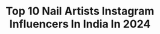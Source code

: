---
title: Top 10 Nail Artists Instagram Influencers In India In 2024
description: >-
  Find top nail artists Instagram influencers in India in 2024. Most popular hashtags: #nailartist #nailart #reels #nailsofinstagram.
platform: Instagram
hits: 60
text_top: Discover the most popular Instagram profiles on inBeat.
text_bottom: Our platform holds 60 Instagram influencers like this in India for you to collaborate.
profiles:
  - username: "tanya_buffandshiny"
    fullname: >-
      Buffandshiny By Tanya Arora🧿
    bio: >-
      @buffandshiny_tanya Professional Nailartist Internationally certified Fr Collaboration email/dm Fr Appointments+917080801250 @tanya29898 📍Lucknow,UP
    location: "India"
    followers: 8296
    engagement: 370
    commentsToLikes: 0.172553
    id: ckf5qs86raeop0j23tsg41bnw
    verified: false
    hashtags: "#lucknowfreelancer, #lucknowites, #stickonnails, #pressonnailsindia"
  - username: "planetofnailart"
    fullname: >-
      Nail Art Planet
    bio: >-
      Follow @planetofnailart For More ❤️ DM For Promotions Shop Our Nail Kits Available Now -10% With Code: INSTA10
    location: "India"
    followers: 292541
    engagement: 113
    commentsToLikes: 0.007254
    id: ck5q592q5rutf0i1108r3n1c7
    verified: false
    hashtags: "#nycnails, #acrylicnails, #nailsonfleek, #polygel"
  - username: "madhura1307"
    fullname: >-
      | 𝓜𝓪𝓭𝓱𝓾𝓻𝓪 | Lifestyle Blogger |
    bio: >-
      Blogger 🤍 | Influencer ✨| Animals ♾| Vegan | Face-Rivaah By Tanishq 💜 | Thallasophile 🌊
    location: "India"
    followers: 15185
    engagement: 179
    commentsToLikes: 0.046567
    id: ck8t6h8u1dmkz0j78dqytiq89
    verified: false
    hashtags: "#punebloggers, #birthdaygirl, #photooftheday, #love"
  - username: "scoobyscheacty"
    fullname: >-
      T A M A N N A H 🧿
    bio: >-
      Delhi
    location: "India"
    followers: 7387
    engagement: 412
    commentsToLikes: 0.057078
    id: ck15q4t7r13lp0i19ateyfwg5
    verified: false
    hashtags: "#tbt, #selfportrait, #selfportraitphotography, #fashiontherapywithkomal"
  - username: "girly_n_gluttony"
    fullname: >-
      Twinkle Borkar
    bio: >-
      Food and Lifestyle recommendations🫶🏻 DM @gngsnetwwork for Collaborations✨ Best Food Blogger of the Year 2023🏆 Divine Magic Begins Now💕 Estd. 2018☺️
    location: "India"
    followers: 65139
    engagement: 350
    commentsToLikes: 0.007120
    id: ck8wffxgrfo570j786an6a7hm
    verified: false
    hashtags: "#nagpurfoodies, #nagpurians, #nagpuri, #shopping"
  - username: "foodfrenzy_1011"
    fullname: >-
      Rakshanda Vartak
    bio: >-
      Savouring the world, one bite at a time! 🤌🏻 | FOOD • TRAVEL • LIFESTYLE | 📍Mumbai & Palghar #travelblogger #foodblogger #bloggersofmumbai
    location: "India"
    followers: 16155
    engagement: 198
    commentsToLikes: 0.036396
    id: ck8t87e5djbth0j78yf7ml6et
    verified: false
    hashtags: "#foodfrenzy1011, #mumbai, #supportsmallbusiness, #foodfrenzy"
  - username: "rituparnadas88"
    fullname: >-
      𝐑𝐢𝐭𝐮𝐩𝐚𝐫𝐧𝐚 𝐃𝐚𝐬
    bio: >-
      𝚂𝚔𝚒𝚗𝚌𝚊𝚛𝚎 |𝙱𝚎𝚊𝚞𝚝𝚢 || 𝐌𝐚𝐝𝐞 𝐟𝐫𝐨𝐦 𝐀𝐦𝐛𝐢𝐭𝐢𝐨𝐧 & 𝐂𝐨𝐟𝐟𝐞𝐞 ☕️ || 𝒢𝓇𝑜𝓌𝒾𝓃𝑔 𝒶𝓃𝒹 𝐻𝑒𝒶𝓁𝒾𝓃𝑔 ❤️‍🩹 👩‍💻 @google 📍Hyd, India
    location: "India"
    followers: 22349
    engagement: 138
    commentsToLikes: 0.007590
    id: ck135af730il30i19g5jg3s90
    verified: false
    hashtags: "#reelkarofeelkaro, #skincare, #officememes, #explore"
  - username: "farahmagi"
    fullname: >-
      Farah Magi
    bio: >-
      Waltzing through life with an open heart and big curious eyes 🌎 @stateoftheartmedia 📧- contact.farahmagi@gmail.com
    location: "India"
    followers: 36736
    engagement: 107
    commentsToLikes: 0.018996
    id: ck0u29tt6zczi0i190lxcn2d0
    verified: false
    hashtags: "#barbienails, #nailsalon, #rednails, #justcricketacademy"
  - username: "_nupur_sarmah_"
    fullname: >-
      Nupur Sarmah
    bio: >-
      Assam MA in English Literature , AU👩‍🎓 B.Ed trainee Ambivert 18 Dec🎂 DM/Mail for collaboration / promotion 💌 Follow my 2nd account: @_ns_kitchen_1
    location: "India"
    followers: 17546
    engagement: 372
    commentsToLikes: 0.085689
    id: ckap1y8wswl7u0i78v2vqne23
    verified: false
    hashtags: "#sivsagar, #dailymotivation, #instadaiy, #explorepage"
  - username: "foodstagram1711"
    fullname: >-
      Foodoraveler 💫| 📍Jammu
    bio: >-
      Food | Travel | Lifestyle Zomato level -9, Amazon verified 💯 DM for promotion / collaboration/ invite Do Check out the reel section 🥰
    location: "India"
    followers: 16220
    engagement: 2952
    commentsToLikes: 0.054332
    id: ck9woojpd5xy90j78xpccw5rl
    verified: false
    hashtags: "#explore, #reelsinstagram, #recipes, #cheesy"
---